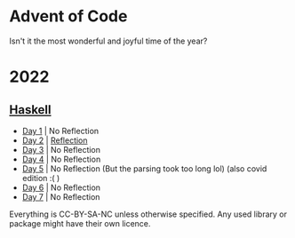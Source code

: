# Advent of Code

Isn't it the most wonderful and joyful time of the year?

# 2022

## [Haskell](https://github.com/0xmycf/Advent-of-code/blob/main/2022/aoc22)

- [Day 1](https://github.com/0xmycf/Advent-of-code/blob/main/2022/aoc22/src/Days/DayOne.hs) | No Reflection
- [Day 2](https://github.com/0xmycf/Advent-of-code/blob/main/2022/aoc22/src/Days/DayTwo.hs) | [Reflection](https://github.com/0xmycf/Advent-of-code/blob/main/2022/aoc22/reflection/day2.md)
- [Day 3](https://github.com/0xmycf/Advent-of-code/blob/main/2022/aoc22/src/Days/Day03.hs)  | No Reflection
- [Day 4](https://github.com/0xmycf/Advent-of-code/blob/main/2022/aoc22/src/Days/Day04.hs)  | No Reflection
- [Day 5](https://github.com/0xmycf/Advent-of-code/blob/main/2022/aoc22/src/Days/Day05.hs)  | No Reflection (But the parsing took too long lol) (also covid edition :(  )
- [Day 6](https://github.com/0xmycf/Advent-of-code/blob/main/2022/aoc22/src/Days/Day06.hs)  | No Reflection
- [Day 7](https://github.com/0xmycf/Advent-of-code/blob/main/2022/aoc22/src/Days/Day07.hs)  | No Reflection

Everything is CC-BY-SA-NC unless otherwise specified.
Any used library or package might have their own licence.
